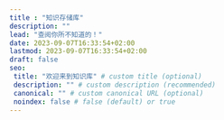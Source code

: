 ```yaml
---
title : "知识存储库"
description: ""
lead: "查阅你所不知道的！"
date: 2023-09-07T16:33:54+02:00
lastmod: 2023-09-07T16:33:54+02:00
draft: false
seo:
 title: "欢迎来到知识库" # custom title (optional)
 description: "" # custom description (recommended)
 canonical: "" # custom canonical URL (optional)
 noindex: false # false (default) or true
---
```

